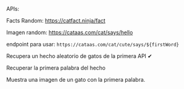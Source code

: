 APIs:

Facts Random: https://catfact.ninja/fact

Imagen random: https://cataas.com/cat/says/hello

endpoint para usar: `https://cataas.com/cat/cute/says/${firstWord}`

Recupera un hecho aleatorio de gatos de la primera API ✔

Recuperar la primera palabra del hecho

Muestra una imagen de un gato con la primera palabra.
